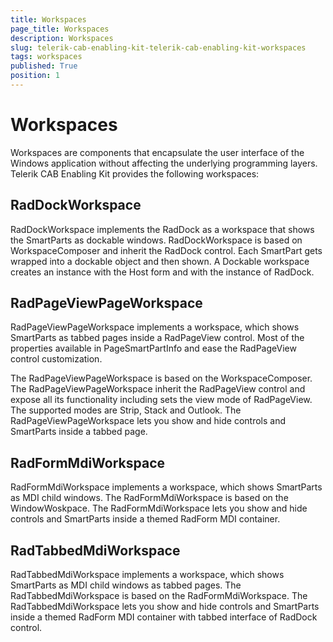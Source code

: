 ```yaml
---
title: Workspaces
page_title: Workspaces
description: Workspaces
slug: telerik-cab-enabling-kit-telerik-cab-enabling-kit-workspaces
tags: workspaces
published: True
position: 1
---
```


# Workspaces



Workspaces are components that encapsulate the user interface of the Windows
application without affecting the underlying programming layers. Telerik CAB
Enabling Kit provides the following workspaces:

## RadDockWorkspace

RadDockWorkspace implements the RadDock as a workspace that shows the SmartParts as dockable windows.
        	RadDockWorkspace is based on WorkspaceComposer and inherit the RadDock control. Each SmartPart 
        	gets wrapped into a dockable object and then shown. A Dockable workspace creates an instance 
        	with the Host form and with the instance of RadDock.
        

## RadPageViewPageWorkspace

RadPageViewPageWorkspace implements a workspace, which shows SmartParts as tabbed pages inside a 
        	RadPageView control. Most of the properties available in PageSmartPartInfo and ease the
        	RadPageView control customization.
        

The RadPageViewPageWorkspace is based on the WorkspaceComposer. The RadPageViewPageWorkspace
        	inherit the RadPageView control and expose all its functionality including sets the view mode
        	of RadPageView. The supported modes are Strip, Stack and Outlook. The RadPageViewPageWorkspace
        	lets you show and hide controls and SmartParts inside a tabbed page.
        

## RadFormMdiWorkspace

RadFormMdiWorkspace implements a workspace, which shows SmartParts as MDI child windows.
        	The RadFormMdiWorkspace is based on the WindowWoskpace. The RadFormMdiWorkspace lets you
        	show and hide controls and SmartParts inside a themed RadForm MDI container.
        

## RadTabbedMdiWorkspace

RadTabbedMdiWorkspace implements a workspace, which shows SmartParts as MDI child windows 
        	as tabbed pages. The RadTabbedMdiWorkspace is based on the RadFormMdiWorkspace. The
        	RadTabbedMdiWorkspace lets you show and hide controls and SmartParts inside a themed 
        	RadForm MDI container with tabbed interface of RadDock control.
        
